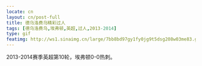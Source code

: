 ```yaml
---
locate: cn
layout: cn/post-full
title: 德乌洛费乌精彩过人
tags: [德乌洛费乌,埃弗顿,英超,过人,2013-2014]
type: gif
featimg: http://ws1.sinaimg.cn/large/7bb8bd97gy1fy0jg9t5dsg208w03me83.gif
---
```


2013-2014赛季英超第10轮，埃弗顿0-0热刺。